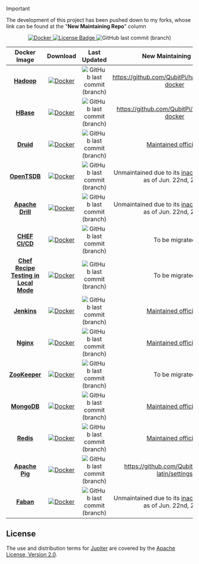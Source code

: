> [!IMPORTANT]
>
> The development of this project has been pushed down to my forks, whose link can be found at the "__New Maintaining
> Repo__" column

<div align="center">

[ ![Docker](https://img.shields.io/badge/Docker%20Hub-309DEE?style=for-the-badge&logo=docker&logoColor=white) ](https://hub.docker.com/r/jack20191124/)
[![License Badge](https://img.shields.io/badge/Apache%202.0-F25910.svg?style=for-the-badge&logo=Apache&logoColor=white) ](https://www.apache.org/licenses/LICENSE-2.0)
![GitHub last commit (branch)](https://img.shields.io/github/last-commit/QubitPi/jupiter/master?logo=github&style=for-the-badge)

</div>

<div align="center">

|                                              Docker Image                                               |                                                                                    Download                                                                                     |                                                                   Last Updated                                                                   |                                               New Maintaining Repo                                                |
|:-------------------------------------------------------------------------------------------------------:|:-------------------------------------------------------------------------------------------------------------------------------------------------------------------------------:|:------------------------------------------------------------------------------------------------------------------------------------------------:|:-----------------------------------------------------------------------------------------------------------------:|
|                      [**Hadoop**](https://github.com/QubitPi/jupiter/tree/hadoop/)                      |         [ ![Docker](https://img.shields.io/badge/Docker%20Image-309DEE?style=for-the-badge&logo=docker&logoColor=white) ](https://hub.docker.com/r/jack20191124/hadoop)         |         ![GitHub last commit (branch)](https://img.shields.io/github/last-commit/QubitPi/jupiter/hadoop?logo=github&style=for-the-badge)         |                                  https://github.com/QubitPi/hadoop/hadoop-docker                                  |
|                       [**HBase**](https://github.com/QubitPi/jupiter/tree/hbase/)                       |         [ ![Docker](https://img.shields.io/badge/Docker%20Image-309DEE?style=for-the-badge&logo=docker&logoColor=white) ](https://hub.docker.com/r/jack20191124/hbase)          |         ![GitHub last commit (branch)](https://img.shields.io/github/last-commit/QubitPi/jupiter/hbase?logo=github&style=for-the-badge)          |                                   https://github.com/QubitPi/hbase/hbase-docker                                   |
|                       [**Druid**](https://github.com/QubitPi/jupiter/tree/druid/)                       |         [ ![Docker](https://img.shields.io/badge/Docker%20Image-309DEE?style=for-the-badge&logo=docker&logoColor=white) ](https://hub.docker.com/r/jack20191124/druid)          |         ![GitHub last commit (branch)](https://img.shields.io/github/last-commit/QubitPi/jupiter/druid?logo=github&style=for-the-badge)          |                  [Maintained officially](https://druid.apache.org/docs/latest/tutorials/docker/)                  |
|                    [**OpenTSDB**](https://github.com/QubitPi/jupiter/tree/opentsdb/)                    |        [ ![Docker](https://img.shields.io/badge/Docker%20Image-309DEE?style=for-the-badge&logo=docker&logoColor=white) ](https://hub.docker.com/r/jack20191124/opentsdb)        |        ![GitHub last commit (branch)](https://img.shields.io/github/last-commit/QubitPi/jupiter/opentsdb?logo=github&style=for-the-badge)        | Unmaintained due to its [inactive community](https://github.com/OpenTSDB/opentsdb/releases) as of Jun. 22nd, 2025 |
|                   [**Apache Drill**](https://github.com/QubitPi/jupiter/tree/drill/)                    |         [ ![Docker](https://img.shields.io/badge/Docker%20Image-309DEE?style=for-the-badge&logo=docker&logoColor=white) ](https://hub.docker.com/r/jack20191124/drill)          |         ![GitHub last commit (branch)](https://img.shields.io/github/last-commit/QubitPi/jupiter/drill?logo=github&style=for-the-badge)          |   Unmaintained due to its [inactive community](https://github.com/apache/drill/releases) as of Jun. 22nd, 2025    |
|                     [**CHEF CI/CD**](https://github.com/QubitPi/jupiter/tree/chef/)                     |          [ ![Docker](https://img.shields.io/badge/Docker%20Image-309DEE?style=for-the-badge&logo=docker&logoColor=white) ](https://hub.docker.com/r/jack20191124/chef)          |          ![GitHub last commit (branch)](https://img.shields.io/github/last-commit/QubitPi/jupiter/chef?logo=github&style=for-the-badge)          |                                                  To be migrated                                                   |
| [**Chef Recipe Testing in Local Mode**](https://github.com/QubitPi/jupiter/tree/chef-recipe-local-test) | [ ![Docker](https://img.shields.io/badge/Docker%20Image-309DEE?style=for-the-badge&logo=docker&logoColor=white) ](https://hub.docker.com/r/jack20191124/chef-recipe-local-test) | ![GitHub last commit (branch)](https://img.shields.io/github/last-commit/QubitPi/jupiter/chef-recipe-local-test?logo=github&style=for-the-badge) |                                                  To be migrated                                                   |
|                     [**Jenkins**](https://github.com/QubitPi/jupiter/tree/jenkins/)                     |        [ ![Docker](https://img.shields.io/badge/Docker%20Image-309DEE?style=for-the-badge&logo=docker&logoColor=white) ](https://hub.docker.com/r/jack20191124/jenkins)         |        ![GitHub last commit (branch)](https://img.shields.io/github/last-commit/QubitPi/jupiter/jenkins?logo=github&style=for-the-badge)         |                    [Maintained officially](https://www.jenkins.io/doc/book/installing/docker/)                    |
|                       [**Nginx**](https://github.com/QubitPi/jupiter/tree/nginx/)                       |         [ ![Docker](https://img.shields.io/badge/Docker%20Image-309DEE?style=for-the-badge&logo=docker&logoColor=white) ](https://hub.docker.com/r/jack20191124/nginx)          |         ![GitHub last commit (branch)](https://img.shields.io/github/last-commit/QubitPi/jupiter/nginx?logo=github&style=for-the-badge)          |                          [Maintained officially](https://github.com/nginx/docker-nginx)                           |
|                   [**ZooKeeper**](https://github.com/QubitPi/jupiter/tree/zookeeper/)                   |       [ ![Docker](https://img.shields.io/badge/Docker%20Image-309DEE?style=for-the-badge&logo=docker&logoColor=white) ](https://hub.docker.com/r/jack20191124/zookeeper)        |       ![GitHub last commit (branch)](https://img.shields.io/github/last-commit/QubitPi/jupiter/zookeeper?logo=github&style=for-the-badge)        |                                                  To be migrated                                                   |
|                     [**MongoDB**](https://github.com/QubitPi/jupiter/tree/mongodb/)                     |        [ ![Docker](https://img.shields.io/badge/Docker%20Image-309DEE?style=for-the-badge&logo=docker&logoColor=white) ](https://hub.docker.com/r/jack20191124/mongodb)         |        ![GitHub last commit (branch)](https://img.shields.io/github/last-commit/QubitPi/jupiter/mongodb?logo=github&style=for-the-badge)         |                              [Maintained officially](https://github.com/akara/faban)                              |
|                       [**Redis**](https://github.com/QubitPi/jupiter/tree/redis/)                       |         [ ![Docker](https://img.shields.io/badge/Docker%20Image-309DEE?style=for-the-badge&logo=docker&logoColor=white) ](https://hub.docker.com/r/jack20191124/redis)          |         ![GitHub last commit (branch)](https://img.shields.io/github/last-commit/QubitPi/jupiter/redis?logo=github&style=for-the-badge)          |     [Maintained officially](https://redis.io/docs/latest/operate/oss_and_stack/install/install-stack/docker/)     |
|                  [**Apache Pig**](https://github.com/QubitPi/jupiter/tree/apachepig/)                   |       [ ![Docker](https://img.shields.io/badge/Docker%20Image-309DEE?style=for-the-badge&logo=docker&logoColor=white) ](https://hub.docker.com/r/jack20191124/apachepig)        |       ![GitHub last commit (branch)](https://img.shields.io/github/last-commit/QubitPi/jupiter/apachepig?logo=github&style=for-the-badge)        |                                                  https://github.com/QubitPi/hadoop-latin/settings                                                   |
|                       [**Faban**](https://github.com/QubitPi/jupiter/tree/faban/)                       |         [ ![Docker](https://img.shields.io/badge/Docker%20Image-309DEE?style=for-the-badge&logo=docker&logoColor=white) ](https://hub.docker.com/r/jack20191124/faban)          |         ![GitHub last commit (branch)](https://img.shields.io/github/last-commit/QubitPi/jupiter/faban?logo=github&style=for-the-badge)          |        Unmaintained due to its [inactive community](https://github.com/akara/faban) as of Jun. 22nd, 2025         |

</div>


License
-------

The use and distribution terms for [Jupiter]() are covered by the
[Apache License, Version 2.0](http://www.apache.org/licenses/LICENSE-2.0.html).
